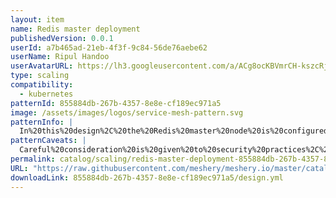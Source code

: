```yaml
---
layout: item
name: Redis master deployment
publishedVersion: 0.0.1
userId: a7b465ad-21eb-4f3f-9c84-56de76aebe62
userName: Ripul Handoo
userAvatarURL: https://lh3.googleusercontent.com/a/ACg8ocKBVmrCH-kszcRj5jpdBR53K1-E7YPUd3-kFmRFGGRN=s96-c
type: scaling
compatibility:
  - kubernetes
patternId: 855884db-267b-4357-8e8e-cf189ec971a5
image: /assets/images/logos/service-mesh-pattern.svg
patternInfo: |
  In%20this%20design%2C%20the%20Redis%20master%20node%20is%20configured%20for%20high%20availability%20and%20reliability%2C%20crucial%20for%20applications%20requiring%20fast%20data%20access%20and%20storage.%20It%20leverages%20Kubernetes'%20capabilities%20to%20manage%20Redis%20master%20pods%2C%20ensuring%20fault%20tolerance%20through%20replication%20and%20monitoring.%20This%20design%20typically%20involves%20setting%20up%20persistent%20storage%20for%20data%20durability%2C%20defining%20resource%20requests%20and%20limits%20to%20optimize%20performance%2C%20and%20configuring%20appropriate%20networking%20for%20seamless%20communication%20within%20the%20cluster.
patternCaveats: |
  Careful%20consideration%20is%20given%20to%20security%20practices%2C%20such%20as%20access%20controls%20and%20encryption%2C%20to%20safeguard%20sensitive%20data%20stored%20in%20Redis.%20%0A%0AContinuous%20monitoring%20and%20scaling%20strategies%20are%20implemented%20to%20maintain%20optimal%20performance%20and%20availability%20as%20workload%20demands%20fluctuate.
permalink: catalog/scaling/redis-master-deployment-855884db-267b-4357-8e8e-cf189ec971a5.html
URL: "https://raw.githubusercontent.com/meshery/meshery.io/master/catalog/855884db-267b-4357-8e8e-cf189ec971a5/0.0.1/design.yml"
downloadLink: 855884db-267b-4357-8e8e-cf189ec971a5/design.yml
---
```

